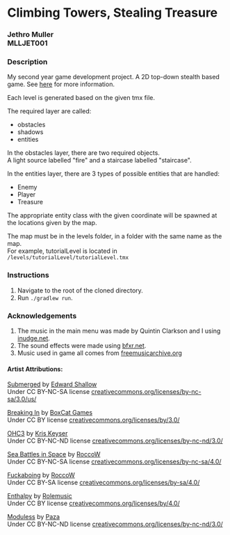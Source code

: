 # Climbing Towers, Stealing Treasure

<h3>Jethro Muller<br>
MLLJET001</h3>

### Description

My second year game development project. A 2D top-down stealth based game.
See [here](jethromuller.co.za/projects/game-development/second-year/ctst/) for more information.

Each level is generated based on the given tmx file.

The required layer are called:

* obstacles
* shadows
* entities

In the obstacles layer, there are two required objects.  
A light source labelled "fire" and a staircase labelled "staircase".

In the entities layer, there are 3 types of possible entities that are handled:

* Enemy
* Player
* Treasure

The appropriate entity class with the given coordinate will be spawned at the locations given by 
the map.

The map must be in the levels folder, in a folder with the same name as the map.  
For example, tutorialLevel is located in `/levels/tutorialLevel/tutorialLevel.tmx`

### Instructions

1. Navigate to the root of the cloned directory.
2. Run `./gradlew run`.

### Acknowledgements

1. The music in the main menu was made by Quintin Clarkson and I using [inudge.net](http://inudge.net/).
2. The sound effects were made using [bfxr.net](http://www.bfxr.net/).
3. Music used in game all comes from [freemusicarchive.org](freemusicarchive.org)

#### Artist Attributions:

[Submerged](http://freemusicarchive.org/music/Edward_Shallow/Dodecaheadroom/Edward_Shallow_-_Dodecaheadroom_-_03_Submerged) by [Edward Shallow](http://freemusicarchive.org/music/Edward_Shallow/)  
Under CC BY-NC-SA license [creativecommons.org/licenses/by-nc-sa/3.0/us/](http://creativecommons.org/licenses/by-nc-sa/3.0/us/)

[Breaking In](http://freemusicarchive.org/music/BoxCat_Games/Nameless_the_Hackers_RPG_Soundtrack/BoxCat_Games_-_Nameless-_the_Hackers_RPG_Soundtrack_-_01_Breaking_In) by [BoxCat Games](http://freemusicarchive.org/music/BoxCat_Games/)  
Under CC BY license [creativecommons.org/licenses/by/3.0/](http://creativecommons.org/licenses/by/3.0/)

[OHC3](http://freemusicarchive.org/music/Kris_Keyser/Kris_Keyser/8bp130-04-kris_keyser-ohc3) by [Kris Keyser](http://freemusicarchive.org/music/Kris_Keyser/Kris_Keyser/)  
Under CC BY-NC-ND license [creativecommons.org/licenses/by-nc-nd/3.0/](http://creativecommons.org/licenses/by-nc-nd/3.0/)

[Sea Battles in Space](http://freemusicarchive.org/music/RoccoW/~/RoccoW_-_Sea_Battles_in_Space) by [RoccoW](http://freemusicarchive.org/music/RoccoW/)  
Under CC BY-NC-SA license [creativecommons.org/licenses/by-nc-sa/4.0/](http://creativecommons.org/licenses/by-nc-sa/4.0/)

[Fuckaboing](http://freemusicarchive.org/music/RoccoW/~/RoccoW_-_Fuckaboing) by [RoccoW](http://freemusicarchive.org/music/RoccoW/)  
Under CC BY-SA license [creativecommons.org/licenses/by-sa/4.0/](http://creativecommons.org/licenses/by-sa/4.0/)

[Enthalpy](http://freemusicarchive.org/music/Rolemusic/~/03_rolemusic_-_enthalpy) by [Rolemusic](http://freemusicarchive.org/music/Rolemusic/)  
Under CC BY license [creativecommons.org/licenses/by/4.0/](http://creativecommons.org/licenses/by/4.0/)

[Moduless](http://freemusicarchive.org/music/Paza/The_Slaphappy_Bee_III_EP/Moduless) by [Paza](http://freemusicarchive.org/music/Paza/)  
Under CC BY-NC-ND license [creativecommons.org/licenses/by-nc-nd/3.0/](http://creativecommons.org/licenses/by-nc-nd/3.0/)

